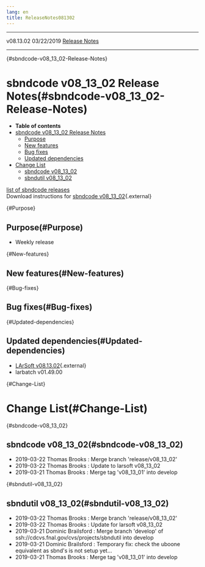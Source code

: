 ```yaml
---
lang: en
title: ReleaseNotes081302
---
```


  ----------- ------------ -- -- ------------------------------------------------------
  v08.13.02   03/22/2019         [Release Notes](ReleaseNotes081302.html)
  ----------- ------------ -- -- ------------------------------------------------------

{#sbndcode-v08_13_02-Release-Notes}

sbndcode v08\_13\_02 Release Notes(#sbndcode-v08_13_02-Release-Notes)
======================================================================================

-   **Table of contents**
-   [sbndcode v08\_13\_02 Release
    Notes](#sbndcode-v08_13_02-Release-Notes)
    -   [Purpose](#Purpose)
    -   [New features](#New-features)
    -   [Bug fixes](#Bug-fixes)
    -   [Updated dependencies](#Updated-dependencies)
-   [Change List](#Change-List)
    -   [sbndcode v08\_13\_02](#sbndcode-v08_13_02)
    -   [sbndutil v08\_13\_02](#sbndutil-v08_13_02)

[list of sbndcode
releases](List_of_SBND_code_releases.html)\
Download instructions for [sbndcode
v08\_13\_02](http://scisoft.fnal.gov/scisoft/bundles/sbnd/v08_13_02/sbndcode-v08_13_02.html){.external}

{#Purpose}

Purpose(#Purpose)
----------------------------------

-   Weekly release

{#New-features}

New features(#New-features)
--------------------------------------------

{#Bug-fixes}

Bug fixes(#Bug-fixes)
--------------------------------------

{#Updated-dependencies}

Updated dependencies(#Updated-dependencies)
------------------------------------------------------------

-   [LArSoft
    v08.13.02](https://cdcvs.fnal.gov/redmine/projects/larsoft/wiki/ReleaseNotes081302){.external}
-   larbatch v01.49.00

{#Change-List}

Change List(#Change-List)
==========================================

{#sbndcode-v08_13_02}

sbndcode v08\_13\_02(#sbndcode-v08_13_02)
----------------------------------------------------------

-   2019-03-22 Thomas Brooks : Merge branch \'release/v08\_13\_02\'
-   2019-03-22 Thomas Brooks : Update to larsoft v08\_13\_02
-   2019-03-21 Thomas Brooks : Merge tag \'v08\_13\_01\' into develop

{#sbndutil-v08_13_02}

sbndutil v08\_13\_02(#sbndutil-v08_13_02)
----------------------------------------------------------

-   2019-03-22 Thomas Brooks : Merge branch \'release/v08\_13\_02\'
-   2019-03-22 Thomas Brooks : Update for larsoft v08\_13\_02
-   2019-03-21 Dominic Brailsford : Merge branch \'develop\' of
    ssh://cdcvs.fnal.gov/cvs/projects/sbndutil into develop
-   2019-03-21 Dominic Brailsford : Temporary fix: check the uboone
    equivalent as sbnd\'s is not setup yet\...
-   2019-03-21 Thomas Brooks : Merge tag \'v08\_13\_01\' into develop
